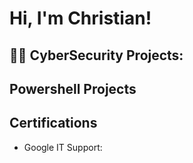 <h1>Hi, I'm Christian! 
<h2>👨‍💻 CyberSecurity Projects:</h2>

<h2>Powershell Projects</h2>

<h2>Certifications</h2>

- Google IT Support: 





